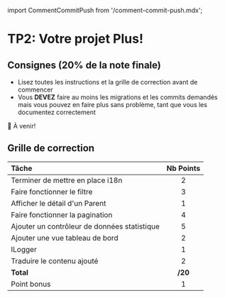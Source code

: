 import CommentCommitPush from '/comment-commit-push.mdx';

# TP2: Votre projet Plus!

## Consignes (20% de la note finale)
- Lisez toutes les instructions et la grille de correction avant de commencer
- Vous **DEVEZ** faire au moins les migrations et les commits demandés mais vous pouvez en faire plus sans problème, tant que vous les documentez correctement

🚧 À venir!

## Grille de correction

| Tâche | Nb Points |
| :--- | :----: |
| Terminer de mettre en place i18n | 2 |
| Faire fonctionner le filtre | 3 |
| Afficher le détail d'un Parent | 1 |
| Faire fonctionner la pagination | 4 |
| Ajouter un contrôleur de données statistique | 5 |
| Ajouter une vue tableau de bord | 2 |
| ILogger | 1 |
| Traduire le contenu ajouté | 2 |
| **Total** | **/20** |
| Point bonus | 1 |
